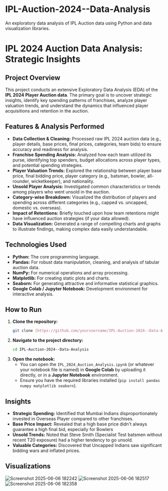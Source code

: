 # IPL-Auction-2024--Data-Analysis
An exploratory data analysis of IPL Auction data using Python and data visualization libraries.
# IPL 2024 Auction Data Analysis: Strategic Insights

## Project Overview
This project conducts an extensive Exploratory Data Analysis (EDA) of the **IPL 2024 Player Auction data**. The primary goal is to uncover strategic insights, identify key spending patterns of franchises, analyze player valuation trends, and understand the dynamics that influenced player acquisitions and retention in the auction.

## Features & Analysis Performed
* **Data Collection & Cleaning:** Processed raw IPL 2024 auction data (e.g., player details, base prices, final prices, categories, team bids) to ensure accuracy and readiness for analysis.
* **Franchise Spending Analysis:** Analyzed how each team utilized its purse, identifying top spenders, budget allocations across player types, and potential spending strategies.
* **Player Valuation Trends:** Explored the relationship between player base price, final bidding price, player category (e.g., batsman, bowler, all-rounder, wicketkeeper), and nationality.
* **Unsold Player Analysis:** Investigated common characteristics or trends among players who went unsold in the auction.
* **Category-wise Breakdown:** Visualized the distribution of players and spending across different categories (e.g., capped vs. uncapped, domestic vs. overseas).
* **Impact of Retentions:** Briefly touched upon how team retentions might have influenced auction strategies (if your data allowed).
* **Data Visualization:** Generated a range of compelling charts and graphs to illustrate findings, making complex data easily understandable.

## Technologies Used
* **Python:** The core programming language.
* **Pandas:** For robust data manipulation, cleaning, and analysis of tabular auction data.
* **NumPy:** For numerical operations and array processing.
* **Matplotlib:** For creating static plots and charts.
* **Seaborn:** For generating attractive and informative statistical graphics.
* **Google Colab / Jupyter Notebook:** Development environment for interactive analysis.

## How to Run
1.  **Clone the repository:**
    ```bash
    git clone [https://github.com/yourusername/IPL-Auction-2024--Data-Analysis.git](https://github.com/yourusername/IPL-2024-Auction-Data-Analysis.git)
    ```
2.  **Navigate to the project directory:**
    ```bash
    cd IPL-Auction-2024--Data-Analysis
    ```
3.  **Open the notebook:**
    * You can open the `IPL_2024_Auction_Analysis.ipynb` (or whatever your notebook file is named) in **Google Colab** by uploading it directly, or in a **Jupyter Notebook** environment.
    * Ensure you have the required libraries installed (`pip install pandas numpy matplotlib seaborn`).

## Insights
* **Strategic Spending:** Identified that Mumbai Indians disproportionately invested in Overseas Player compared to other franchises.
* **Base Price Impact:** Revealed that a high base price didn't always guarantee a high final bid, especially for Bowlers
* **Unsold Trends:** Noted that Steve Smith (Specialist Test batsmen without recent T20 exposure) had a higher tendency to go unsold.
* **Valuable Categories:** Discovered that Uncapped Indians saw significant bidding wars and inflated prices.

## Visualizations
![Screenshot 2025-06-06 182242](https://github.com/user-attachments/assets/cf074d60-b7b8-4efa-82f1-75bf821070d2)
![Screenshot 2025-06-06 182517](https://github.com/user-attachments/assets/77bbd58a-fa93-439f-81d5-386f06ab4153)
![Screenshot 2025-06-06 182358](https://github.com/user-attachments/assets/7d171d3b-755b-4030-a2d2-52861346206c)

